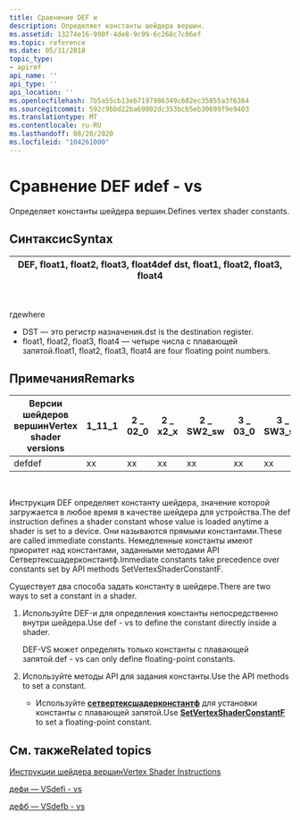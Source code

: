 ```yaml
---
title: Сравнение DEF и
description: Определяет константы шейдера вершин.
ms.assetid: 13274e16-990f-4de8-9c99-6c268c7c06ef
ms.topic: reference
ms.date: 05/31/2018
topic_type:
- apiref
api_name: ''
api_type: ''
api_location: ''
ms.openlocfilehash: 7b5a55cb13eb7197986349c602ec35855a3f6364
ms.sourcegitcommit: 592c9bbd22ba69802dc353bcb5eb30699f9e9403
ms.translationtype: MT
ms.contentlocale: ru-RU
ms.lasthandoff: 08/20/2020
ms.locfileid: "104261000"
---
```

# <a name="def---vs"></a><span data-ttu-id="e6a95-103">Сравнение DEF и</span><span class="sxs-lookup"><span data-stu-id="e6a95-103">def - vs</span></span>

<span data-ttu-id="e6a95-104">Определяет константы шейдера вершин.</span><span class="sxs-lookup"><span data-stu-id="e6a95-104">Defines vertex shader constants.</span></span>

## <a name="syntax"></a><span data-ttu-id="e6a95-105">Синтаксис</span><span class="sxs-lookup"><span data-stu-id="e6a95-105">Syntax</span></span>



| <span data-ttu-id="e6a95-106">DEF, float1, float2, float3, float4</span><span class="sxs-lookup"><span data-stu-id="e6a95-106">def dst, float1, float2, float3, float4</span></span> |
|-----------------------------------------|



 

<span data-ttu-id="e6a95-107">где</span><span class="sxs-lookup"><span data-stu-id="e6a95-107">where</span></span>

-   <span data-ttu-id="e6a95-108">DST — это регистр назначения.</span><span class="sxs-lookup"><span data-stu-id="e6a95-108">dst is the destination register.</span></span>
-   <span data-ttu-id="e6a95-109">float1, float2, float3, float4 — четыре числа с плавающей запятой.</span><span class="sxs-lookup"><span data-stu-id="e6a95-109">float1, float2, float3, float4 are four floating point numbers.</span></span>

## <a name="remarks"></a><span data-ttu-id="e6a95-110">Примечания</span><span class="sxs-lookup"><span data-stu-id="e6a95-110">Remarks</span></span>



| <span data-ttu-id="e6a95-111">Версии шейдеров вершин</span><span class="sxs-lookup"><span data-stu-id="e6a95-111">Vertex shader versions</span></span> | <span data-ttu-id="e6a95-112">1\_1</span><span class="sxs-lookup"><span data-stu-id="e6a95-112">1\_1</span></span> | <span data-ttu-id="e6a95-113">2 \_ 0</span><span class="sxs-lookup"><span data-stu-id="e6a95-113">2\_0</span></span> | <span data-ttu-id="e6a95-114">2 \_ x</span><span class="sxs-lookup"><span data-stu-id="e6a95-114">2\_x</span></span> | <span data-ttu-id="e6a95-115">2 \_ SW</span><span class="sxs-lookup"><span data-stu-id="e6a95-115">2\_sw</span></span> | <span data-ttu-id="e6a95-116">3 \_ 0</span><span class="sxs-lookup"><span data-stu-id="e6a95-116">3\_0</span></span> | <span data-ttu-id="e6a95-117">3 \_ SW</span><span class="sxs-lookup"><span data-stu-id="e6a95-117">3\_sw</span></span> |
|------------------------|------|------|------|-------|------|-------|
| <span data-ttu-id="e6a95-118">def</span><span class="sxs-lookup"><span data-stu-id="e6a95-118">def</span></span>                    | <span data-ttu-id="e6a95-119">x</span><span class="sxs-lookup"><span data-stu-id="e6a95-119">x</span></span>    | <span data-ttu-id="e6a95-120">x</span><span class="sxs-lookup"><span data-stu-id="e6a95-120">x</span></span>    | <span data-ttu-id="e6a95-121">x</span><span class="sxs-lookup"><span data-stu-id="e6a95-121">x</span></span>    | <span data-ttu-id="e6a95-122">x</span><span class="sxs-lookup"><span data-stu-id="e6a95-122">x</span></span>     | <span data-ttu-id="e6a95-123">x</span><span class="sxs-lookup"><span data-stu-id="e6a95-123">x</span></span>    | <span data-ttu-id="e6a95-124">x</span><span class="sxs-lookup"><span data-stu-id="e6a95-124">x</span></span>     |



 

<span data-ttu-id="e6a95-125">Инструкция DEF определяет константу шейдера, значение которой загружается в любое время в качестве шейдера для устройства.</span><span class="sxs-lookup"><span data-stu-id="e6a95-125">The def instruction defines a shader constant whose value is loaded anytime a shader is set to a device.</span></span> <span data-ttu-id="e6a95-126">Они называются прямыми константами.</span><span class="sxs-lookup"><span data-stu-id="e6a95-126">These are called immediate constants.</span></span> <span data-ttu-id="e6a95-127">Немедленные константы имеют приоритет над константами, заданными методами API Сетвертексшадерконстантф.</span><span class="sxs-lookup"><span data-stu-id="e6a95-127">Immediate constants take precedence over constants set by API methods SetVertexShaderConstantF.</span></span>

<span data-ttu-id="e6a95-128">Существует два способа задать константу в шейдере.</span><span class="sxs-lookup"><span data-stu-id="e6a95-128">There are two ways to set a constant in a shader.</span></span>

1.  <span data-ttu-id="e6a95-129">Используйте DEF-и для определения константы непосредственно внутри шейдера.</span><span class="sxs-lookup"><span data-stu-id="e6a95-129">Use def - vs to define the constant directly inside a shader.</span></span>

    <span data-ttu-id="e6a95-130">DEF-VS может определять только константы с плавающей запятой.</span><span class="sxs-lookup"><span data-stu-id="e6a95-130">def - vs can only define floating-point constants.</span></span>

2.  <span data-ttu-id="e6a95-131">Используйте методы API для задания константы.</span><span class="sxs-lookup"><span data-stu-id="e6a95-131">Use the API methods to set a constant.</span></span>
    -   <span data-ttu-id="e6a95-132">Используйте [**сетвертексшадерконстантф**](/windows/desktop/api/d3d9helper/nf-d3d9helper-idirect3ddevice9-setvertexshaderconstantf) для установки константы с плавающей запятой.</span><span class="sxs-lookup"><span data-stu-id="e6a95-132">Use [**SetVertexShaderConstantF**](/windows/desktop/api/d3d9helper/nf-d3d9helper-idirect3ddevice9-setvertexshaderconstantf) to set a floating-point constant.</span></span>

## <a name="related-topics"></a><span data-ttu-id="e6a95-133">См. также</span><span class="sxs-lookup"><span data-stu-id="e6a95-133">Related topics</span></span>

<dl> <dt>

[<span data-ttu-id="e6a95-134">Инструкции шейдера вершин</span><span class="sxs-lookup"><span data-stu-id="e6a95-134">Vertex Shader Instructions</span></span>](dx9-graphics-reference-asm-vs-instructions.md)
</dt> <dt>

[<span data-ttu-id="e6a95-135">дефи — VS</span><span class="sxs-lookup"><span data-stu-id="e6a95-135">defi - vs</span></span>](defi---vs.md)
</dt> <dt>

[<span data-ttu-id="e6a95-136">дефб — VS</span><span class="sxs-lookup"><span data-stu-id="e6a95-136">defb - vs</span></span>](defb---vs.md)
</dt> </dl>

 

 
